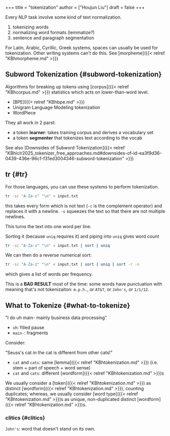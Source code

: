 +++
title = "tokenization"
author = ["Houjun Liu"]
draft = false
+++

Every NLP task involve some kind of text normalization.

1.  tokenizing words
2.  normalizing word formats (lemmatize?)
3.  sentence and paragraph segmentation

For Latin, Arabic, Cyrillic, Greek systems, spaces can usually be used for tokenization. Other writing systems can't do this. See [morpheme]({{< relref "KBhmorpheme.md" >}})


## Subword Tokenization {#subword-tokenization}

Algorithms for breaking up tokens using [corpus]({{< relref "KBhcorpus.md" >}}) statistics which acts on lower-than-word level.

-   [BPE]({{< relref "KBhbpe.md" >}})
-   Unigram Language Modeling tokenization
-   WordPiece

They all work in 2 parst:

-   a token **learner**: takes training corpus and derives a vocabulary set
-   a token **segmenter** that tokenizes text according to the vocab

See also [Downsides of Subword Tokenization]({{< relref "KBhiclr2025_tokenizer_free_approaches.md#downsides-of-id-ea3f9d36-0439-436e-96c1-f31ed3004346-subword-tokenization" >}})


## tr {#tr}

For those languages, you can use these systems to perform tokenization.

```bash
tr -sc "A-Za-z" "\n" < input.txt
```

this takes every form which is not text (`-c` is the complement operator) and replaces it with a newline. `-s` squeezes the text so that there are not multiple newlines.

This turns the text into one word per line.

Sorting it (because `uniq` requires it) and piping into `uniq` gives word count

```bash
tr -sc "A-Za-z" "\n" < input.txt | sort | uniq
```

We can then do a reverse numerical sort:

```bash
tr -sc "A-Za-z" "\n" < input.txt | sort | uniq | sort -r -n
```

which gives a list of words per frequency.

This is a **BAD RESULT** most of the time: some words have punctuation with meaning that's not tokenizaiton: `m.p.h.`, or `AT&T`, or `John's`, or `1/1/12`.


## What to Tokenize {#what-to-tokenize}

"I do uh main- mainly business data processing"

-   `uh`: filled pause
-   `main-`: fragments

Consider:

"Seuss's cat in the cat is different from other cats!"

-   `cat` and `cats`: same [lemma]({{< relref "KBhtokenization.md" >}}) (i.e. stem + part of speech + word sense)
-   `cat` and `cats`: different [wordform]({{< relref "KBhtokenization.md" >}})s

We usually consider a [token]({{< relref "KBhtokenization.md" >}}) as distinct [wordform]({{< relref "KBhtokenization.md" >}}), counting duplicates; whereas, we usually consider [word type]({{< relref "KBhtokenization.md" >}})s as unique, non-duplicated distinct [wordform]({{< relref "KBhtokenization.md" >}})s.


### clitics {#clitics}

`John's`: word that doesn't stand on its own.
